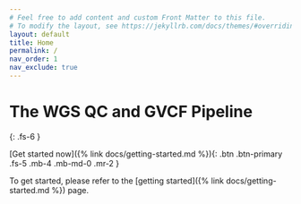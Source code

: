 ```yaml
---
# Feel free to add content and custom Front Matter to this file.
# To modify the layout, see https://jekyllrb.com/docs/themes/#overriding-theme-defaults
layout: default
title: Home
permalink: /
nav_order: 1
nav_exclude: true
---
```


# The WGS QC and GVCF Pipeline
{: .fs-6 }

[Get started now]({% link docs/getting-started.md %}){: .btn .btn-primary .fs-5 .mb-4 .mb-md-0 .mr-2 }

To get started, please refer to the [getting started]({% link docs/getting-started.md %}) page.